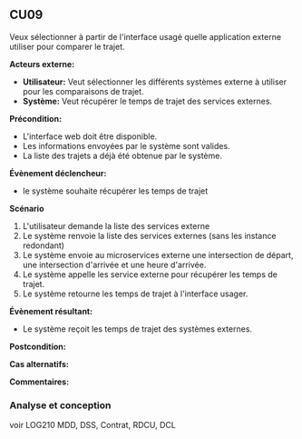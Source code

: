 ## **CU09**
Veux sélectionner à partir de l'interface usagé quelle application externe utiliser pour comparer le trajet.

**Acteurs externe:** 

- **Utilisateur:** Veut sélectionner les différents systèmes externe à utiliser pour les comparaisons de trajet.
- **Système:** Veut récupérer le temps de trajet des services externes.

**Précondition:** 
- L'interface web doit être disponible.
- Les informations envoyées par le système sont valides.
- La liste des trajets a déjà été obtenue par le système.

**Évènement déclencheur:** 
- le système souhaite récupérer les temps de trajet

**Scénario**
1. L'utilisateur demande la liste des services externe
2. Le système renvoie la liste des services externes (sans les instance redondant)
3. Le système envoie au microservices externe une intersection de départ, une intersection d'arrivée et une heure d'arrivée.
4. Le système appelle les service externe pour récupérer les temps de trajet.
5. Le système retourne les temps de trajet à l'interface usager.

**Évènement résultant:**
- Le système reçoit les temps de trajet des systèmes externes.

**Postcondition:** 

**Cas alternatifs:**

**Commentaires:**

### Analyse et conception
voir LOG210
MDD, DSS, Contrat, RDCU, DCL




